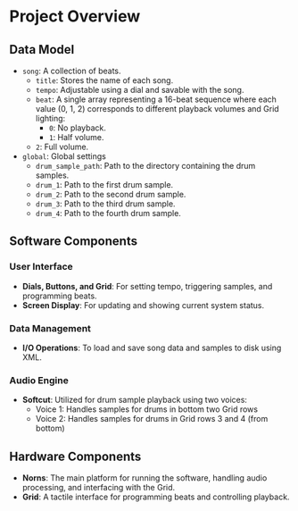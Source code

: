 # Project Overview

## Data Model

- `song`: A collection of beats.
    - `title`: Stores the name of each song.
    - `tempo`: Adjustable using a dial and savable with the song.
    - `beat`: A single array representing a 16-beat sequence where each value (0, 1, 2) corresponds to different playback volumes and Grid lighting:
      - `0`: No playback.
      - `1`: Half volume.
    - `2`: Full volume.
- `global`: Global settings
    - `drum_sample_path`: Path to the directory containing the drum samples.
    - `drum_1`: Path to the first drum sample.
    - `drum_2`: Path to the second drum sample.
    - `drum_3`: Path to the third drum sample.
    - `drum_4`: Path to the fourth drum sample.

## Software Components

### User Interface
- **Dials, Buttons, and Grid**: For setting tempo, triggering samples, and programming beats.
- **Screen Display**: For updating and showing current system status.

### Data Management
- **I/O Operations**: To load and save song data and samples to disk using XML.

### Audio Engine
- **Softcut**: Utilized for drum sample playback using two voices:
  - Voice 1: Handles samples for drums in bottom two Grid rows
  - Voice 2: Handles samples for drums in Grid rows 3 and 4 (from bottom)


## Hardware Components

- **Norns**: The main platform for running the software, handling audio processing, and interfacing with the Grid.
- **Grid**: A tactile interface for programming beats and controlling playback.
